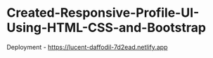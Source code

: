 # Created-Responsive-Profile-UI-Using-HTML-CSS-and-Bootstrap

Deployment - https://lucent-daffodil-7d2ead.netlify.app
